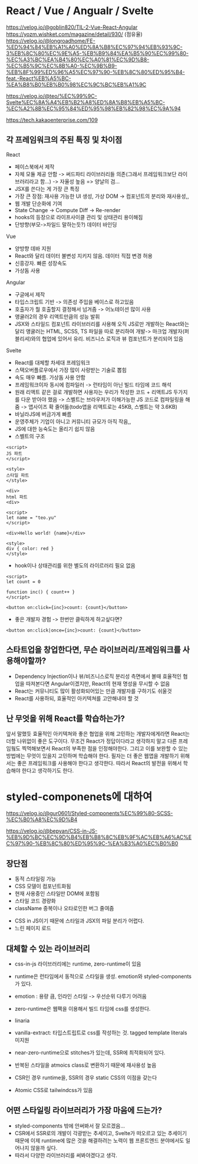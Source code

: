 # React / Vue / Angualr / Svelte

https://velog.io/@goblin820/TIL-2-Vue-React-Angular
https://yozm.wishket.com/magazine/detail/930/ (점유율)
https://velog.io/@longroadhome/FE-%ED%94%84%EB%A1%A0%ED%8A%B8%EC%97%94%EB%93%9C-3%EB%8C%80%EC%9E%A5-%EB%B9%84%EA%B5%90%EC%99%80-%EC%A3%BC%EA%B4%80%EC%A0%81%EC%9D%B8-%EC%B5%9C%EC%8B%A0-%EC%9B%B9-%EB%8F%99%ED%96%A5%EC%97%90-%EB%8C%80%ED%95%B4-feat.-React%EB%A5%BC-%EA%B8%B0%EB%B0%98%EC%9C%BC%EB%A1%9C

https://velog.io/@teo/%EC%99%9C-Svelte%EC%8A%A4%EB%B2%A8%ED%8A%B8%EB%A5%BC-%EC%A2%8B%EC%95%84%ED%95%98%EB%82%98%EC%9A%94

https://tech.kakaoenterprise.com/109

## 각 프레임워크의 주된 특징 및 차이점

React

- 페이스북에서 제작
- 자체 모듈 제공 안함 -> 써드파티 라이브러리들 의존(그래서 프레임워크보단 라이브러리라고 함...) -> 자율성 높음 => 양날의 검...
- JSX를 쓴다는 게 가장 큰 특징
- 가장 큰 장점: 재사용 가능한 UI 생성, 가상 DOM -> 컴포넌트의 분리와 재사용성,,
- 웹 개발 단순화에 기여
- State Change -> Compute Diff -> Re-render
- hooks의 등장으로 라이프사이클 관리 및 상태관리 용이해짐
- 단방향(부모->차일드 말하는듯?) 데이터 바인딩

Vue

- 양방향 데바 지원
- React와 달리 데이터 불변성 지키지 않음. 데이터 직접 변경 허용
- 신흥강자. 빠른 성장속도
- 가상돔 사용

Angular

- 구글에서 제작
- 타입스크립트 기반 -> 의존성 주입을 베이스로 하고있음
- 호출자가 뭘 호출할지 결정해서 넘겨줌 -> 어노테이션 많이 사용
- 앵귤러2의 경우 리액트만큼의 성능 발휘
- JSX와 스타일드 컴포넌트 라이브러리를 사용해 오직 JS로만 개발하는 React와는 달리 앵귤러는 HTML, SCSS, TS 파일을 따로 분리하여 개발-> 마크업 개발자(퍼블리셔)와의 협업에 있어서 유리. 비즈니스 로직과 뷰 컴포넌트가 분리되어 있음

Svelte

- React를 대체할 차세대 프레임워크
- 스택오버플로우에서 가장 많이 사랑받는 기술로 뽑힘
- 속도 매우 빠름. 가상돔 사용 안함
- 프레임워크이자 동시에 컴파일러 -> 런타임이 아닌 빌드 타임에 코드 해석
- 원래 리액트 같은 걸로 개발하면 사용자는 우리가 작성한 코드 + 리액트JS 두가지를 다운
  받아야 했음 -> 스벨트는 브라우저가 이해가능한 JS 코드로 컴파일링을 해줌 -> 앱사이즈 확 줄어듦(todo앱을 리액트로는 45KB, 스벨트는 약 3.6KB)
- 바닐라JS에 버금가게 빠름
- 운영주체가 기업이 아니고 커뮤니티 규모가 아직 작음,,
- JS에 대한 능숙도는 올리기 쉽지 않음
- 스벨트의 구조

```
<script>
JS 파트
</script>

<style>
스타일 파트
</style>

<div>
html 파트
<div>
```

```
<script>
let name = "teo.yu"
</script>

<div>Hello world! {name}</div>

<style>
div { color: red }
</style>
```

- hook이나 상태관리를 위한 별도의 라이르러리 필요 없음

```
<script>
let count = 0

function inc() { count++ }
</script>

<button on:click={inc}>count: {count}</button>
```

- 좋은 개발자 경험 -> 한번만 클릭하게 하고싶다면?

```
<button on:click|once={inc}>count: {count}</button>
```

## 스타트업을 창업한다면, 무슨 라이브러리/프레임워크를 사용해야할까?

- Dependency Injection이나 뷰/비즈니스로직 분리성 측면에서 볼때 효율적인 협업을 따져본다면 Angular이겠지만, React의 현재 명성을 무시할 수 없음
- React는 커뮤니티도 많이 활성화되어있는 만큼 개발자를 구하기도 쉬울것
- React를 사용하되, 효율적인 아키텍쳐를 고안해내야 할 것

## 난 무엇을 위해 React를 학습하는가?

앞서 말했듯 효율적인 아키텍쳐와 좋은 협업을 위해 고민하는 개발자에게라면 React는 더할 나위없이 좋은 도구이다. 무조건 React가 정답이다라고 생각하지 말고 다른 프레임웤도 찍먹해보면서 React의 부족한 점을 인정해야한다. 그리고 이를 보완할 수 있는 방법에는 무엇이 있을지 고민하며 학습해야 한다. 필자는 더 좋은 웹앱을 개발하기 위해서는 좋은 프레임워크를 사용해야 한다고 생각한다. 따라서 React의 발전을 위해서 학습해야 한다고 생각하기도 한다.

# styled-componenets에 대하여

https://velog.io/@gur0601/Styled-components%EC%99%80-SCSS-%EC%B0%A8%EC%9D%B4

https://velog.io/@bepyan/CSS-in-JS-%EB%9D%BC%EC%9D%B4%EB%B8%8C%EB%9F%AC%EB%A6%AC%EC%97%90-%EB%8C%80%ED%95%9C-%EA%B3%A0%EC%B0%B0

## 장단점

- 동적 스타일링 가능
- CSS 모델이 컴포넌트화됨
- 현재 사용중인 스타일만 DOM에 포함됨
- 스타일 코드 경량화
- className 중복이나 오타로인한 버그 줄여줌

* CSS in JS이기 때문에 스타일과 JSX의 파일 분리가 어렵다.
* 느린 페이지 로드

## 대체할 수 있는 라이브러리

- css-in-js 라이브러리에는 runtime, zero-runtime이 있음
- runtime은 런타임에서 동적으로 스타일을 생성. emotion와 styled-components가 있다.
- emotion : 용량 큼, 인라인 스타일 -> 우선순위 다루기 어려움

- zero-runtime은 웹팩을 이용해서 빌드 타임에 css를 생성한다.
- linaria
- vanilla-extract: 타입스트립트로 css를 작성하는 것. tagged template literals 미지원

- near-zero-runtime으로 stitches가 있는데, SSR에 최적화되어 있다.
- 반복된 스타일을 atmoics class로 변환하기 때문에 재사용성 높음
- CSR인 경우 runtime을, SSR의 경우 static CSS의 이점을 갖는다

- Atomic CSS로 tailwindcss가 있음

## 어떤 스타일링 라이브러리가 가장 마음에 드는가?

- styled-components 밖에 안써봐서 잘 모르겠음...
- CSR에서 SSR로의 개발이 각광받는 추세이고, Svelte가 떠오르고 있는 추세이기 때문에 이제 runtime에 많은 것을 해결하려는 노력이 웹 프론트엔드 분야에서도 일어나지 않을까 싶다.
- 따라서 다양한 라이브러리를 써봐야겠다고 생각.
